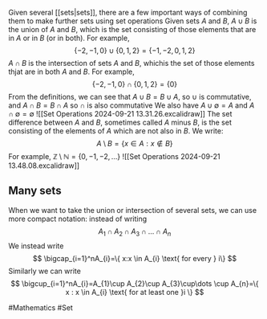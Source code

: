 Given several [[sets|sets]], there are a few important ways of combining them to make further sets using set operations
Given sets $A$ and $B$, $A\cup B$ is the union of $A$ and $B$, which is the set consisting of those elements that are in $A$ or in $B$ (or in both). For example,
$$
\{ -2,-1,0 \}\cup \{ 0,1,2 \}=\{ -1,-2,0,1,2 \}
$$
$A\cap B$ is the intersection of sets $A$ and $B$, whichis the set of those elements thjat are in both $A$ and $B$. For example,
$$
\{ -2,-1,0 \}\cap \{ 0,1,2 \}=\{ 0 \}
$$
From the definitions, we can see that $A\cup B=B\cup A$, so $\cup$ is commutative, and $A\cap B=B\cap A$ so $\cap$ is also commutative
We also have $A\cup \emptyset=A$ and $A\cap \emptyset=\emptyset$
![[Set Operations 2024-09-21 13.31.26.excalidraw]]
The set difference between $A$ and $B$, sometimes called $A$ minus $B$, is the set consisting of the elements of $A$ which are not also in $B$. We write:
$$
A\setminus B=\{ x \in A:x \not\in B \}
$$
For example, $\mathbb{Z}\setminus \mathbb{N}=\{ 0,-1,-2,\dots \}$
![[Set Operations 2024-09-21 13.48.08.excalidraw]]
## Many sets
When we want to take the union or intersection of several sets, we can use more compact notation: instead of writing
$$
A_{1}\cap A_{2}\cap A_{3}\cap\dots \cap A_{n}
$$
We instead write
$$
\bigcap_{i=1}^nA_{i}=\{ x:x \in A_{i} \text{ for every } i\}
$$
Similarly we can write
$$
\bigcup_{i=1}^nA_{i}=A_{1}\cup A_{2}\cup A_{3}\cup\dots \cup A_{n}=\{ x : x \in A_{i} \text{ for at least one }i \}
$$

#Mathematics #Set